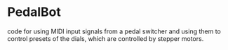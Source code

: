 PedalBot
========

code for using MIDI input signals from a pedal switcher and using them to control presets of the dials, which are controlled by stepper motors.
